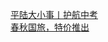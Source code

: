   
[平陆大小事丨护航中考](http://www.dianyue.me/archives/261/tecvxtwc89v1vsmv/)  
[春秋国旅，特价推出](http://www.dianyue.me/archives/094/igwh05xliw0yfu96/)